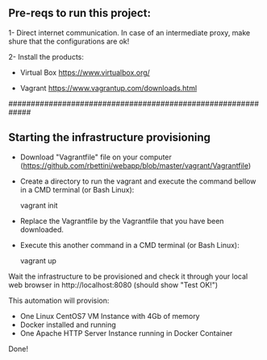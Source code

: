 ## Pre-reqs to run this project:

1- Direct internet communication. In case of an intermediate proxy, make shure that the configurations are ok!

2- Install the products:

- Virtual Box
https://www.virtualbox.org/

- Vagrant
https://www.vagrantup.com/downloads.html


#############################################################

## Starting the infrastructure provisioning

- Download "Vagrantfile" file on your computer (https://github.com/rbettini/webapp/blob/master/vagrant/Vagrantfile)
- Create a directory to run the vagrant and execute the command bellow in a CMD terminal (or Bash Linux):

  vagrant init


- Replace the Vagrantfile by the Vagrantfile that you have been downloaded.
- Execute this another command in a CMD terminal (or Bash Linux):
  
  vagrant up
  
  
Wait the infrastructure to be provisioned and check it through your local web browser in http://localhost:8080 (should show "Test OK!")


This automation will provision:

- One Linux CentOS7 VM Instance with 4Gb of memory
- Docker installed and running
- One Apache HTTP Server Instance running in Docker Container

Done!
